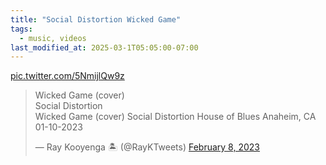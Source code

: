 ```yaml
---
title: "Social Distortion Wicked Game"
tags:
  - music, videos
last_modified_at: 2025-03-1T05:05:00-07:00
---
```

<a href="https://t.co/5NmijlQw9z">pic.twitter.com/5NmijlQw9z</a> <script async src="https://platform.twitter.com/widgets.js" charset="utf-8"></script>
<blockquote class="twitter-tweet" data-media-max-width="560"><p lang="en" dir="ltr">Wicked Game (cover)<br>Social Distortion<br>
  Wicked Game (cover)
Social Distortion
House of Blues
Anaheim, CA 01-10-2023
</p>&mdash; Ray Kooyenga 🏝 (@RayKTweets) <a href="https://twitter.com/RayKTweets/status/1623118187503194113?ref_src=twsrc%5Etfw">February 8, 2023</a></blockquote>


